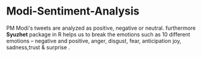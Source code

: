 # Modi-Sentiment-Analysis
PM Modi's tweets are analyzed as positive, negative or neutral.
furthermore **Syuzhet** package in R helps us to break the emotions such as 10 different emotions –  negative and positive, anger, disgust, fear, anticipation joy, sadness,trust &amp; surprise .
